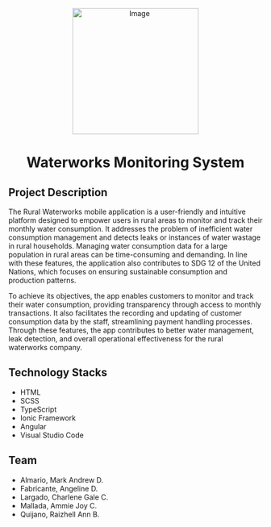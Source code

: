 <p align="center">
  <img src="https://github.com/reizellnn/wtrworks_monitoring/assets/112143629/e2a2808b-e3ae-463e-9eef-cc9ac545640c" alt="Image" width="250">
</p>

<h1 align="center"> Waterworks Monitoring System </h1>

## Project Description
The Rural Waterworks mobile application is a user-friendly and intuitive platform designed to empower users in rural areas to monitor and track their monthly water consumption. It addresses the problem of inefficient water consumption management and detects leaks or instances of water wastage in rural households. Managing water consumption data for a large population in rural areas can be time-consuming and demanding. In line with these features, the application also contributes to SDG 12 of the United Nations, which focuses on ensuring sustainable consumption and production patterns.

To achieve its objectives, the app enables customers to monitor and track their water consumption, providing transparency through access to monthly transactions. It also facilitates the recording and updating of customer consumption data by the staff, streamlining payment handling processes. Through these features, the app contributes to better water management, leak detection, and overall operational effectiveness for the rural waterworks company.

## Technology Stacks
* HTML
* SCSS
* TypeScript
* Ionic Framework
* Angular
* Visual Studio Code
  
## Team
* Almario, Mark Andrew D.
* Fabricante, Angeline D.
* Largado, Charlene Gale C.
* Mallada, Ammie Joy C.
* Quijano, Raizhell Ann B.
